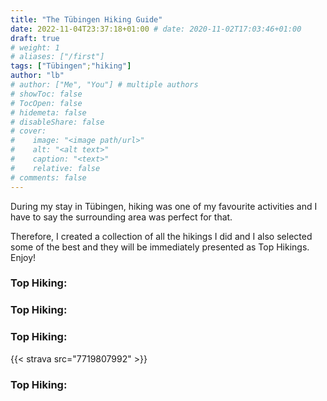 ```yaml
---
title: "The Tübingen Hiking Guide"
date: 2022-11-04T23:37:18+01:00 # date: 2020-11-02T17:03:46+01:00
draft: true
# weight: 1
# aliases: ["/first"]
tags: ["Tübingen";"hiking"]
author: "lb"
# author: ["Me", "You"] # multiple authors
# showToc: false
# TocOpen: false
# hidemeta: false
# disableShare: false
# cover:
#    image: "<image path/url>"
#    alt: "<alt text>"
#    caption: "<text>"
#    relative: false
# comments: false
---
```


During my stay in Tübingen, hiking was one of my favourite activities and I have to say the surrounding area was perfect for that.

Therefore, I created a collection of all the hikings I did and I also selected some of the best and they will be immediately presented as Top Hikings. Enjoy!

### Top Hiking:



### Top Hiking:



### Top Hiking:

{{< strava src="7719807992" >}}


### Top Hiking:

